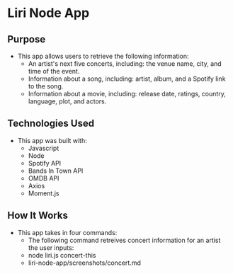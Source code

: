 # Liri Node App

## Purpose
* This app allows users to retrieve the following information:
  * An artist's next five concerts, including: the venue name, city, and time of the event.
  * Information about a song, including: artist, album, and a Spotify link to the song.
  * Information about a movie, including: release date, ratings, country, language, plot, and actors.

## Technologies Used
* This app was built with:
  * Javascript
  * Node
  * Spotify API
  * Bands In Town API 
  * OMDB API
  * Axios
  * Moment.js
 
## How It Works
* This app takes in four commands:
  * The following command retreives concert information for an artist the user inputs:
   * node liri.js concert-this <artist name here>
   * liri-node-app/screenshots/concert.md
      
  

